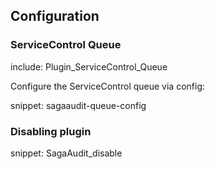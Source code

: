 ## Configuration


### ServiceControl Queue

include: Plugin_ServiceControl_Queue

Configure the ServiceControl queue via config:

snippet: sagaaudit-queue-config


### Disabling plugin

snippet: SagaAudit_disable
